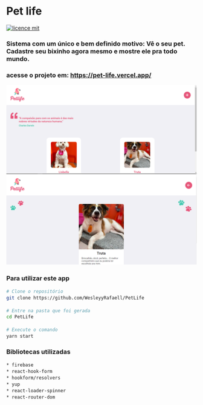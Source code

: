 # Pet life

[![licence mit](https://img.shields.io/github/license/WesleyyRafaell/PetLife)](https://github.com/WesleyyRafaell/PetLife/blob/main/LICENSE)

### Sistema com um único e bem definido motivo: Vê o seu pet. Cadastre seu bixinho agora mesmo e mostre ele pra todo mundo.

### acesse o projeto em: https://pet-life.vercel.app/

![print 1 pet life](src/assets/print1.png)
![print 2 pet life](src/assets/print2.png)

### Para utilizar este app

```bash
# Clone o repositório
git clone https://github.com/WesleyyRafaell/PetLife

# Entre na pasta que foi gerada
cd PetLife 

# Execute o comando
yarn start
```

### Bibliotecas utilizadas
```bash
* firebase
* react-hook-form
* hookform/resolvers
* yup
* react-loader-spinner
* react-router-dom
```

